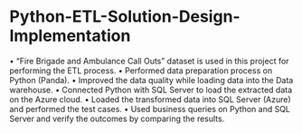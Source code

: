 # Python-ETL-Solution-Design-Implementation
• “Fire Brigade and Ambulance Call Outs” dataset is used in this project for performing the ETL process.
• Performed data preparation process on Python (Panda).
• Improved the data quality while loading data into the Data warehouse.
• Connected Python with SQL Server to load the extracted data on the Azure cloud.
• Loaded the transformed data into SQL Server (Azure) and performed the test cases.
• Used business queries on Python and SQL Server and verify the outcomes by comparing the results.
